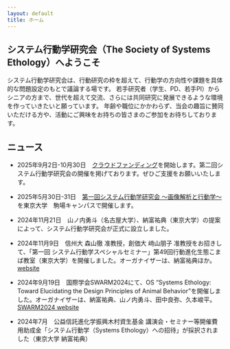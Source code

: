 ```yaml
---
layout: default
title: ホーム
---
```


## システム行動学研究会（The Society of Systems Ethology）へようこそ
システム行動学研究会は、行動研究の枠を超えて、行動学の方向性や課題を具体的な問題設定のもとで議論する場です。
若手研究者（学生、PD、若手PI）からシニアの方まで、世代を超えて交流、さらには共同研究に発展できるような環境を作っていきたいと願っています。
年齢や職位にかかわらず、当会の趣旨に賛同いただける方や、活動にご興味をお持ちの皆さまのご参加をお待ちしております。

## ニュース
- 2025年9月2日-10月30日　[クラウドファンディング](/news/crowdfounding_2025.md)を開始します。第二回システム行動学研究会の開催を掲げております。ぜひご支援をお願いいたします。

- 2025年5月30日-31日　[第一回システム行動学研究会 〜画像解析と行動学〜](/event_01/conference01_home.md)  を東京大学　駒場キャンパスで開催します。
  
- 2024年11月21日　山ノ内勇斗（名古屋大学）、納富祐典（東京大学）の提案によって、システム行動学研究会が正式に設立しました。

- 2024年11月9日　信州大 森山徹 准教授，創価大 﨑山朋子 准教授をお招きして、「第一回 システム行動学スペシャルセミナー」第49回行動進化生態こまば教室（東京大学）を開催しました。オーガナイザーは、納富祐典ほか。
 <a href="https://sites.google.com/site/komabaecoevo/past_seminor/%E7%AC%AC49%E5%9B%9E-%E7%AC%AC%E4%B8%80%E5%9B%9E-%E3%82%B7%E3%82%B9%E3%83%86%E3%83%A0%E8%A1%8C%E5%8B%95%E5%AD%A6%E3%82%B9%E3%83%9A%E3%82%B7%E3%83%A3%E3%83%AB%E3%82%BB%E3%83%9F%E3%83%8A%E3%83%BC?authuser=0" target="_blank" rel="noopener noreferrer">website</a>

- 2024年9月19日　国際学会SWARM2024にて、OS “Systems Ethology: Toward Elucidating the Design Principles of Animal Behavior”を開催しました。オーガナイザーは、納富祐典、山ノ内勇斗、田中良弥、久本峻平。
<a href="https://www.swarm-systems.org/swarm2024/organized-sessions#h.emxq8numwflp" target="_blank" rel="noopener noreferrer">SWARM2024 website</a>

- 2024年7月　公益信託進化学振興木村資生基金 講演会・セミナー等開催費用助成金「システム行動学（Systems Ethology）への招待」が採択されました（東京大学 納富祐典）
